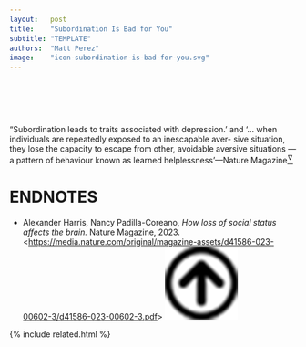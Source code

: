 ```yaml
---
layout:   post
title:    "Subordination Is Bad for You"
subtitle: "TEMPLATE"
authors:  "Matt Perez"
image:    "icon-subordination-is-bad-for-you.svg"
---
```


<div style="display:none;">
 <p>&ldquo;Subordination leads to traits associated with depression.&rsquo;</p>
</div>

<h1>&nbsp;</h1>
 <p>&ldquo;Subordination leads to traits associated with depression.&rsquo; and &lsquo;&hellip; when individuals are repeatedly exposed to an inescapable aver- sive situation, they lose the capacity to escape from other, avoidable aversive situations — a pattern of behaviour known as learned helplessness&rsquo;&mdash;Nature Magazine<a href="#en01"><sup id="bm01">&hairsp;&nabla;&hairsp;</sup></a></p>

<h1 class="_section">ENDNOTES</h1>
 <ul>
  <li id="en01">
   <p class="_list-item">
    Alexander Harris, Nancy Padilla-Coreano,
    <em>How loss of social status affects the brain.</em>
    Nature Magazine, 2023.
    &lt;<a href="https://media.nature.com/original/magazine-assets/d41586-023-00602-3/d41586-023-00602-3.pdf" target="_blank">https://media.nature.com/original/magazine-assets/d41586-023-00602-3/d41586-023-00602-3.pdf</a>&gt;
    <a class="_uparrow" href="#bm01"><img src="/assets/img/arrow-up-icon.png"></a>
   </p>
  </li>
 </ul>

{% include related.html %}